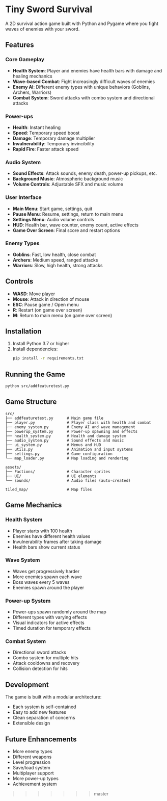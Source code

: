# Tiny Sword Survival

A 2D survival action game built with Python and Pygame where you fight waves of enemies with your sword.

## Features

### Core Gameplay
- **Health System**: Player and enemies have health bars with damage and healing mechanics
- **Wave-based Combat**: Fight increasingly difficult waves of enemies
- **Enemy AI**: Different enemy types with unique behaviors (Goblins, Archers, Warriors)
- **Combat System**: Sword attacks with combo system and directional attacks

### Power-ups
- **Health**: Instant healing
- **Speed**: Temporary speed boost
- **Damage**: Temporary damage multiplier
- **Invulnerability**: Temporary invincibility
- **Rapid Fire**: Faster attack speed

### Audio System
- **Sound Effects**: Attack sounds, enemy death, power-up pickups, etc.
- **Background Music**: Atmospheric background music
- **Volume Controls**: Adjustable SFX and music volume

### User Interface
- **Main Menu**: Start game, settings, quit
- **Pause Menu**: Resume, settings, return to main menu
- **Settings Menu**: Audio volume controls
- **HUD**: Health bar, wave counter, enemy count, active effects
- **Game Over Screen**: Final score and restart options

### Enemy Types
- **Goblins**: Fast, low health, close combat
- **Archers**: Medium speed, ranged attacks
- **Warriors**: Slow, high health, strong attacks

## Controls

- **WASD**: Move player
- **Mouse**: Attack in direction of mouse
- **ESC**: Pause game / Open menu
- **R**: Restart (on game over screen)
- **M**: Return to main menu (on game over screen)

## Installation

1. Install Python 3.7 or higher
2. Install dependencies:
   ```bash
   pip install -r requirements.txt
   ```

## Running the Game

```bash
python src/addfeaturetest.py
```

## Game Structure

```
src/
├── addfeaturetest.py      # Main game file
├── player.py              # Player class with health and combat
├── enemy_system.py        # Enemy AI and wave management
├── powerup_system.py      # Power-up spawning and effects
├── health_system.py       # Health and damage system
├── audio_system.py        # Sound effects and music
├── ui_system.py           # Menus and HUD
├── utils.py               # Animation and input systems
├── settings.py            # Game configuration
└── map_loader.py          # Map loading and rendering

assets/
├── Factions/              # Character sprites
├── UI/                    # UI elements
└── sounds/                # Audio files (auto-created)

tiled_map/                 # Map files
```

## Game Mechanics

### Health System
- Player starts with 100 health
- Enemies have different health values
- Invulnerability frames after taking damage
- Health bars show current status

### Wave System
- Waves get progressively harder
- More enemies spawn each wave
- Boss waves every 5 waves
- Enemies spawn around the player

### Power-up System
- Power-ups spawn randomly around the map
- Different types with varying effects
- Visual indicators for active effects
- Timed duration for temporary effects

### Combat System
- Directional sword attacks
- Combo system for multiple hits
- Attack cooldowns and recovery
- Collision detection for hits

## Development

The game is built with a modular architecture:
- Each system is self-contained
- Easy to add new features
- Clean separation of concerns
- Extensible design

## Future Enhancements

- More enemy types
- Different weapons
- Level progression
- Save/load system
- Multiplayer support
- More power-up types
- Achievement system 
>>>>>>> master
